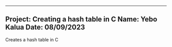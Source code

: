-----------------------------------------------------------------
Project: Creating a hash table in C
Name: Yebo Kalua
Date: 08/09/2023
-----------------------------------------------------------------
Creates a hash table in C
